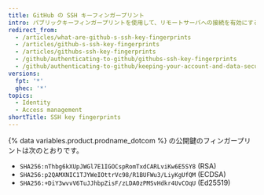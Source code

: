 ```yaml
---
title: GitHub の SSH キーフィンガープリント
intro: パブリックキーフィンガープリントを使用して、リモートサーバへの接続を有効にすることができます。
redirect_from:
  - /articles/what-are-github-s-ssh-key-fingerprints
  - /articles/github-s-ssh-key-fingerprints
  - /articles/githubs-ssh-key-fingerprints
  - /github/authenticating-to-github/githubs-ssh-key-fingerprints
  - /github/authenticating-to-github/keeping-your-account-and-data-secure/githubs-ssh-key-fingerprints
versions:
  fpt: '*'
  ghec: '*'
topics:
  - Identity
  - Access management
shortTitle: SSH key fingerprints
---
```


{% data variables.product.prodname_dotcom %} の公開鍵のフィンガープリントは次のとおりです。

- `SHA256:nThbg6kXUpJWGl7E1IGOCspRomTxdCARLviKw6E5SY8` (RSA)
- `SHA256:p2QAMXNIC1TJYWeIOttrVc98/R1BUFWu3/LiyKgUfQM` (ECDSA)
- `SHA256:+DiY3wvvV6TuJJhbpZisF/zLDA0zPMSvHdkr4UvCOqU` (Ed25519)
